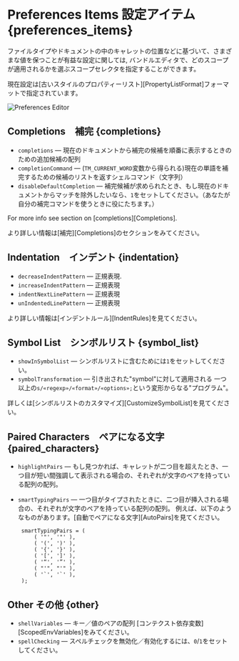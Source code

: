 # Preferences Items 設定アイテム {preferences_items}

ファイルタイプやドキュメントの中のキャレットの位置などに基づいて、さまざまな値を保つことが有益な設定に関しては, 
バンドルエディタで、どのスコープが適用されるかを選ぶスコープセレクタを指定することができます。

現在設定は[古いスタイルのプロパティーリスト][PropertyListFormat]フォーマットで指定されています。

![Preferences Editor](preferences_editor.png)

## Completions　補完 {completions}

 * `completions` — 現在のドキュメントから補完の候補を順番に表示するときのための追加候補の配列
 * `completionCommand` — (`TM_CURRENT_WORD`変数から得られる)現在の単語を補完するための候補のリストを返すシェルコマンド（文字列）
 * `disableDefaultCompletion` — 補完候補が求められたとき、もし現在のドキュメントからマッチを除外したいなら、`1`をセットしてください。（あなたが自分の補完コマンドを使うときに役にたちます。）
 
For more info see section on [completions][Completions].

より詳しい情報は[補完][Completions]のセクションをみてください。


## Indentation　インデント {indentation}

 * `decreaseIndentPattern` — 正規表現.
 * `increaseIndentPattern` — 正規表現
 * `indentNextLinePattern` — 正規表現
 * `unIndentedLinePattern` — 正規表現

より詳しい情報は[インデントルール][IndentRules]を見てください。

## Symbol List　シンボルリスト {symbol_list}

 * `showInSymbolList` — シンボルリストに含むためには`1`をセットしてください。
 * `symbolTransformation` — 引き出された"symbol"に対して適用される 一つ以上の`s/«regexp»/«format»/«options»;`という変形からなる"プログラム"。
 
詳しくは[シンボルリストのカスタマイズ][CustomizeSymbolList]を見てください。

## Paired Characters　ペアになる文字 {paired_characters}

 * `highlightPairs` — もし見つかれば、キャレットが二つ目を超えたとき、一つ目が短い間強調して表示される場合の、それぞれが文字のペアを持っている配列の配列。
 * `smartTypingPairs` —  一つ目がタイプされたときに、二つ目が挿入される場合の、それぞれが文字のペアを持っている配列の配列。 例えば、以下のようなものがあります。[自動でペアになる文字][AutoPairs]を見てください。

    	smartTypingPairs = (
    		( '"', '"' ),
    		( '(', ')' ),
    		( '{', '}' ),
    		( '[', ']' ),
    		( '“', '”' ),
    		( "'", "'" ),
    		( '`', '`' ),
    	);


## Other その他 {other}

 * `shellVariables` — キー／値のペアの配列 [コンテクスト依存変数][ScopedEnvVariables]をみてください。
 * `spellChecking` — スペルチェックを無効化／有効化するには、`0`/`1`をセットしてください。

